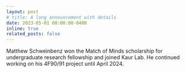 ```yaml
---
layout: post
# title: A long announcement with details
date: 2023-05-01 00:00:00-0400
inline: true
related_posts: false
---
```


Matthew Schweinbenz won the Match of Minds scholarship for undergraduate research fellowship and joined Kaur Lab. He continued working on his 4F90/91 project until April 2024.